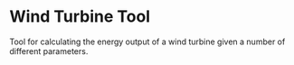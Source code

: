 # Wind Turbine Tool

Tool for calculating the energy output of a wind turbine given a number of different parameters.